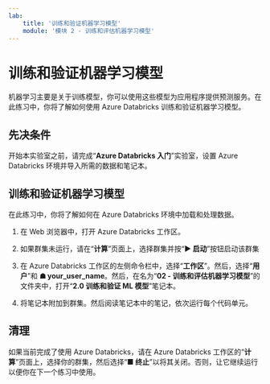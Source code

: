 ```yaml
---
lab:
    title: '训练和验证机器学习模型'
    module: '模块 2 - 训练和评估机器学习模型'
---
```


# 训练和验证机器学习模型

机器学习主要是关于训练模型，你可以使用这些模型为应用程序提供预测服务。在此练习中，你将了解如何使用 Azure Databricks 训练和验证机器学习模型。

## 先决条件

开始本实验室之前，请完成“**Azure Databricks 入门**”实验室，设置 Azure Databricks 环境并导入所需的数据和笔记本。

## 训练和验证机器学习模型

在此练习中，你将了解如何在 Azure Databricks 环境中加载和处理数据。

1. 在 Web 浏览器中，打开 Azure Databricks 工作区。

1. 如果群集未运行，请在“**计算**”页面上，选择群集并按“**&#9654;  启动**”按钮启动该群集

1. 在 Azure Databricks 工作区的左侧命令栏中，选择“**工作区**”。然后，选择“**用户**”和 **&#9751; your_user_name**。然后，在名为“**02 - 训练和评估机器学习模型**”的文件夹中，打开“**2.0 训练和验证 ML 模型**”笔记本。

1. 将笔记本附加到群集。然后阅读笔记本中的笔记，依次运行每个代码单元。

## 清理

如果当前完成了使用 Azure Databricks，请在 Azure Databricks 工作区的“**计算**”页面上，选择你的群集，然后选择“**&#9632; 终止**”以将其关闭。否则，让它继续运行以便你在下一个练习中使用。
